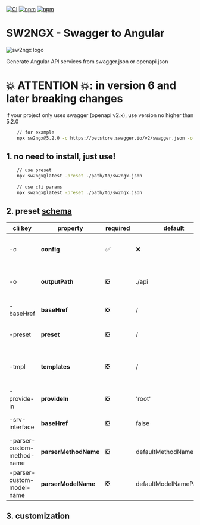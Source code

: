 [![CI](https://github.com/ngxutils/sw2ngx/workflows/CI/badge.svg?branch=master)](https://github.com/ngxutils/sw2ngx/actions?query=workflow%3ACI)
[![npm](https://img.shields.io/npm/v/sw2ngx)](https://www.npmjs.com/package/sw2ngx)
[![npm](https://img.shields.io/npm/dm/sw2ngx)](https://www.npmjs.com/package/sw2ngx)

# SW2NGX - Swagger to Angular

![sw2ngx logo](https://raw.githubusercontent.com/ngxutils/sw2ngx/master/sw2ngx.png)

Generate Angular API services from swagger.json or openapi.json

# 💥 ATTENTION 💥: in version 6 and later breaking changes

if your project only uses swagger (openapi v2.x), use version no higher than 5.2.0

```bash
    // for example
    npx sw2ngx@5.2.0 -c https://petstore.swagger.io/v2/swagger.json -o ./path/to/api/module/folder
```

## 1. no need to install, just use!

```bash
    // use preset
    npx sw2ngx@latest -preset ./path/to/sw2ngx.json
    
    // use cli params
    npx sw2ngx@latest -preset ./path/to/sw2ngx.json
```

## 2. preset [schema](https://raw.githubusercontent.com/ngxutils/sw2ngx/master/config.scheme.json)

|cli key| property  | required  | default | description  |
|-------|-----------|-----------|---------|--------------|
|  -c   |     **config**      |      ✅     |    ❌     |  path to configuration swagger/openapi json file            |
|  -o   | **outputPath**  | ❎  | ./api  | path to folder where create generated api files  |
|  -baseHref |  **baseHref** | ❎  |  / | override base href constant for api services  |
|  -preset |  **preset** | ❎  |  / | override base href constant for api services  |
|  -tmpl |  **templates** | ❎  |  / |folder for templates default use /templates/default from library files  |
|  -provide-in |  **provideIn** | ❎  |  'root' | define default provideIn in services  |
|  -srv-interface |  **baseHref** | ❎  |  false  | add interfaces to service generation  |
|  -parser-custom-method-name |  **parserMethodName** | ❎  |  defaultMethodNameParser | file for parsing method name function  |
|  -parser-custom-model-name |  **parserModelName** | ❎  |  defaultModelNameParser | file for parsing model name function  |

## 3. customization
